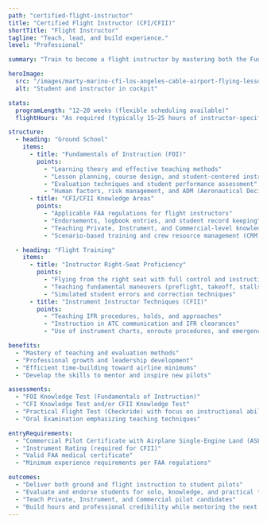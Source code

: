 ```yaml
---
path: "certified-flight-instructor"
title: "Certified Flight Instructor (CFI/CFII)"
shortTitle: "Flight Instructor"
tagline: "Teach, lead, and build experience."
level: "Professional"

summary: "Train to become a flight instructor by mastering both the Fundamentals of Instruction (FOI) and advanced right-seat proficiency. This program prepares you to teach, evaluate, and guide student pilots while building the hours and leadership skills needed for a professional aviation career."

heroImage:
  src: "/images/marty-marino-cfi-los-angeles-cable-airport-flying-lessons-mcfly-education.webp"
  alt: "Student and instructor in cockpit"

stats:
  programLength: "12–20 weeks (flexible scheduling available)"
  flightHours: "As required (typically 15–25 hours of instructor-specific training, plus experience prerequisites)"

structure:
  - heading: "Ground School"
    items:
      - title: "Fundamentals of Instruction (FOI)"
        points:
          - "Learning theory and effective teaching methods"
          - "Lesson planning, course design, and student-centered instruction"
          - "Evaluation techniques and student performance assessment"
          - "Human factors, risk management, and ADM (Aeronautical Decision Making)"
      - title: "CFI/CFII Knowledge Areas"
        points:
          - "Applicable FAA regulations for flight instructors"
          - "Endorsements, logbook entries, and student record keeping"
          - "Teaching Private, Instrument, and Commercial-level knowledge"
          - "Scenario-based training and crew resource management (CRM)"

  - heading: "Flight Training"
    items:
      - title: "Instructor Right-Seat Proficiency"
        points:
          - "Flying from the right seat with full control and instruction"
          - "Teaching fundamental maneuvers (preflight, takeoff, stalls, landings)"
          - "Simulated student errors and correction techniques"
      - title: "Instrument Instructor Techniques (CFII)"
        points:
          - "Teaching IFR procedures, holds, and approaches"
          - "Instruction in ATC communication and IFR clearances"
          - "Use of instrument charts, enroute procedures, and emergency scenarios"

benefits:
  - "Mastery of teaching and evaluation methods"
  - "Professional growth and leadership development"
  - "Efficient time-building toward airline minimums"
  - "Develop the skills to mentor and inspire new pilots"

assessments:
  - "FOI Knowledge Test (Fundamentals of Instruction)"
  - "CFI Knowledge Test and/or CFII Knowledge Test"
  - "Practical Flight Test (Checkride) with focus on instructional ability"
  - "Oral Examination emphasizing teaching techniques"

entryRequirements:
  - "Commercial Pilot Certificate with Airplane Single-Engine Land (ASEL) rating"
  - "Instrument Rating (required for CFII)"
  - "Valid FAA medical certificate"
  - "Minimum experience requirements per FAA regulations"

outcomes:
  - "Deliver both ground and flight instruction to student pilots"
  - "Evaluate and endorse students for solo, knowledge, and practical tests"
  - "Teach Private, Instrument, and Commercial pilot candidates"
  - "Build hours and professional credibility while mentoring the next generation of aviators"
---
```


